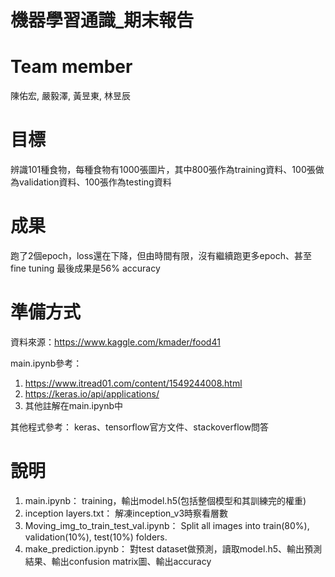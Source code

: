 # 機器學習通識_期末報告

# Team member

陳佑宏, 嚴毅澤, 黃昱東, 林昱辰

# 目標

辨識101種食物，每種食物有1000張圖片，其中800張作為training資料、100張做為validation資料、100張作為testing資料

# 成果

跑了2個epoch，loss還在下降，但由時間有限，沒有繼續跑更多epoch、甚至fine tuning
最後成果是56% accuracy

# 準備方式

資料來源：https://www.kaggle.com/kmader/food41

main.ipynb參考：
1. https://www.itread01.com/content/1549244008.html
2. https://keras.io/api/applications/
3. 其他註解在main.ipynb中

其他程式參考：
keras、tensorflow官方文件、stackoverflow問答

# 說明

1. main.ipynb： training，輸出model.h5(包括整個模型和其訓練完的權重)
2. inception layers.txt： 解凍inception_v3時察看層數
3. Moving_img_to_train_test_val.ipynb： Split all images into train(80%), validation(10%), test(10%) folders.
4. make_prediction.ipynb： 對test dataset做預測，讀取model.h5、輸出預測結果、輸出confusion matrix圖、輸出accuracy
